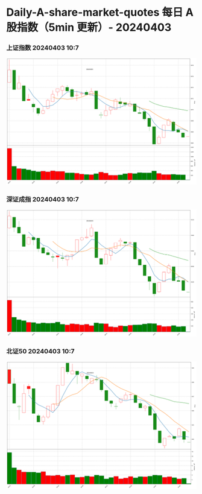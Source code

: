 
# Daily-A-share-market-quotes 每日 A 股指数（5min 更新）- 20240403

### 上证指数 20240403 10:7
![](./fig/2024/4/20240403-sh000001.png)

### 深证成指 20240403 10:7
![](./fig/2024/4/20240403-sz399001.png)

### 北证50 20240403 10:7
![](./fig/2024/4/20240403-bj899050.png)
